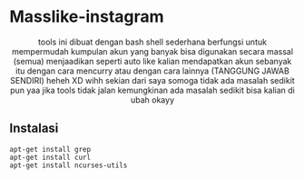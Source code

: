 # Masslike-instagram
 <p align="center">tools ini dibuat dengan bash shell sederhana berfungsi untuk mempermudah kumpulan akun yang banyak bisa digunakan secara massal (semua)
  menjaadikan seperti auto like kalian mendapatkan akun sebanyak itu dengan cara mencurry atau dengan cara lainnya (TANGGUNG JAWAB SENDIRI) heheh XD wihh sekian dari saya somoga tidak ada masalah sedikit pun yaa jika tools tidak jalan kemungkinan ada masalah sedikit bisa kalian di ubah okayy </p>


## Instalasi
```Shell
apt-get install grep 
apt-get install curl
apt-get install ncurses-utils
```
